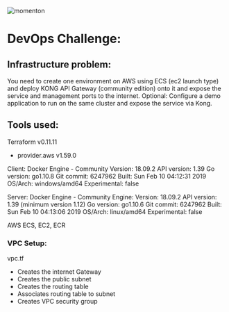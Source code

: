 ![momenton](https://s3-ap-southeast-2.amazonaws.com/aws-ecs-setup/momenton_logo.PNG)

# DevOps Challenge:

## Infrastructure problem:

You need to create one environment on AWS using ECS (ec2 launch type)
and deploy KONG API Gateway (community edition) onto it and expose the
service and management ports to the internet.
Optional: Configure a demo application to run on the same cluster and
expose the service via Kong.


## Tools used:

Terraform v0.11.11
+ provider.aws v1.59.0

Client: Docker Engine - Community
 Version:           18.09.2
 API version:       1.39
 Go version:        go1.10.8
 Git commit:        6247962
 Built:             Sun Feb 10 04:12:31 2019
 OS/Arch:           windows/amd64
 Experimental:      false

Server: Docker Engine - Community
 Engine:
  Version:          18.09.2
  API version:      1.39 (minimum version 1.12)
  Go version:       go1.10.6
  Git commit:       6247962
  Built:            Sun Feb 10 04:13:06 2019
  OS/Arch:          linux/amd64
  Experimental:     false

AWS ECS, EC2, ECR

### VPC Setup:

vpc.tf

- Creates the internet Gateway
- Creates the public subnet
- Creates the routing table
- Associates routing table to subnet
- Creates VPC security group
